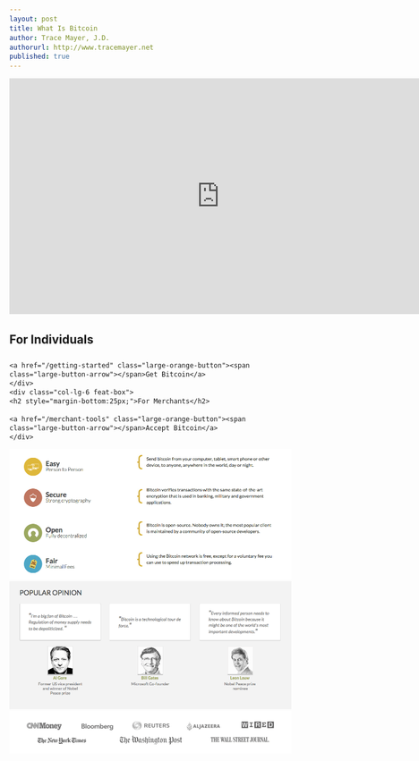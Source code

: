 ```yaml
---
layout: post
title: What Is Bitcoin
author: Trace Mayer, J.D.
authorurl: http://www.tracemayer.net
published: true
---
```


<title>What is Bitcoin? - We Use Coins Bitcoin Experts Can Help</title>
<meta name="description" content="What is Bitcoin? Bitcoin experts teach about this digital currency with the best bitcoin wallets and how to buy bitcoin from the best bitcoin exchanges.">
<meta name="keywords" content="bitcoin, what is bitcoin, best bitcoin wallet, best bitcoin exchange, buy bitcoin, virtual currency, digital currency">

<center><div class="youtube-player">
<iframe width="750" height="422" src="https://www.youtube.com/embed/Gc2en3nHxA4" frameborder="0" allowfullscreen></iframe>
</div></center>

<!-- Example row of columns -->
<div class="row">
    <div class="col-lg-6 feat-box">
    <h2 style="margin-bottom:25px;">For Individuals</h2>
    
    <a href="/getting-started" class="large-orange-button"><span class="large-button-arrow"></span>Get Bitcoin</a>
    </div>
    <div class="col-lg-6 feat-box">
    <h2 style="margin-bottom:25px;">For Merchants</h2>
    
    <a href="/merchant-tools" class="large-orange-button"><span class="large-button-arrow"></span>Accept Bitcoin</a>
    </div>
</div>

<img src="/images/why-bitcoin.png" alt="why bitcoin" />

<img src="/images/bitcoin-testimonials.png" alt="bill gates, leon louw, al gore" />

<img src="/images/bitcoin-as-seen-on.png" alt="bitcoin cnn money, new york times, bloomberg, reuters, washington post, aljazeera, wired, wall street journal" />
